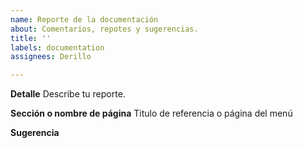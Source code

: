 ```yaml
---
name: Reporte de la documentación
about: Comentarios, repotes y sugerencias.
title: ''
labels: documentation
assignees: Derillo

---
```


**Detalle**
Describe tu reporte.

**Sección o nombre de página**
Titulo de referencia o página del menú

**Sugerencia**
